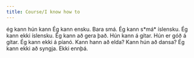 ```yaml
---
title: Course/I know how to
---
```

<vocabulary>
ég kann
hún kann
Ég kann ensku.
Bara smá.
Ég kann s*má* íslensku.
Ég kann ekki íslensku.
Ég kann að gera það.
Hún kann á gítar.
Hún er góð á gítar.
Ég kann ekki á píanó.
Kann hann að elda?
Kann hún að dansa?
Ég kann ekki að syngja.
Ekki ennþá.
</vocabulary>
